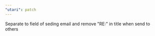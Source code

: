 ```yaml
---
"utari": patch
---
```


Separate to field of seding email and remove "RE:" in title when send to others
